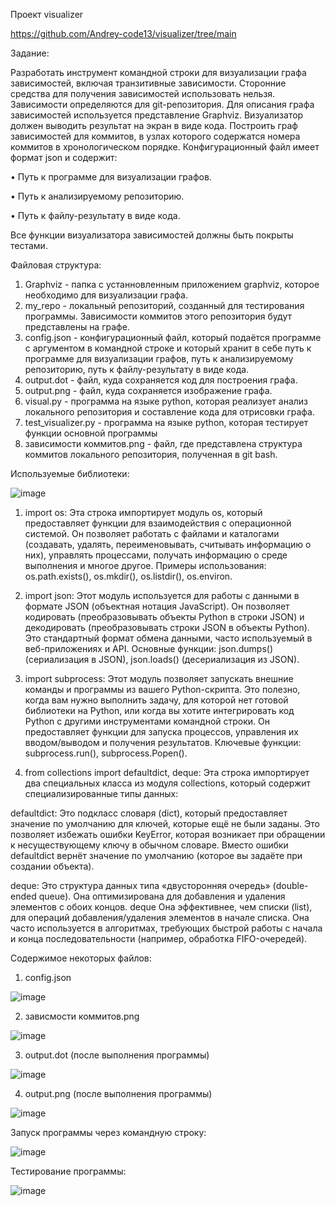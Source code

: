 Проект visualizer 

https://github.com/Andrey-code13/visualizer/tree/main

Задание:

Разработать инструмент командной строки для визуализации графа зависимостей, включая транзитивные зависимости. Сторонние средства для получения зависимостей использовать нельзя. Зависимости определяются для git-репозитория. Для описания графа зависимостей используется представление Graphviz. Визуализатор должен выводить результат на экран в виде кода. Построить граф зависимостей для коммитов, в узлах которого содержатся номера коммитов в хронологическом порядке.
Конфигурационный файл имеет формат json и содержит:

• Путь к программе для визуализации графов.

• Путь к анализируемому репозиторию.

• Путь к файлу-результату в виде кода.

Все функции визуализатора зависимостей должны быть покрыты тестами.

Файловая структура:
1) Graphviz - папка с устанновленным приложением graphviz, которое необходимо для визуализации графа.
2) my_repo - локальный репозиторий, созданный для тестирования программы. Зависимости коммитов этого репозитория будут представлены на графе.
3) config.json - конфигурационный файл, который подаётся программе с аргументом в командной строке и который хранит в себе путь к программе для визуализации графов, путь к анализируемому репозиторию, путь к файлу-результату в виде кода.
4) output.dot - файл, куда сохраняется код для построения графа.
5) output.png - файл, куда сохраняется изображение графа.
6) visual.py - программа на языке python, которая реализует анализ локального репозитория и составление кода для отрисовки графа.
7) test_visualizer.py - программа на языке python, которая тестирует функции основной программы
8) зависимости коммитов.png  - файл, где представлена структура коммитов локального репозитория, полученная в git bash.

Используемые библиотеки:

![image](https://github.com/user-attachments/assets/04283067-3036-41a2-9dab-95c1afbe5a8b)

1) import os: Эта строка импортирует модуль os, который предоставляет функции для взаимодействия с операционной системой. Он позволяет работать с файлами и каталогами (создавать, удалять, переименовывать, считывать информацию о них), управлять процессами, получать информацию о среде выполнения и многое другое. Примеры использования: os.path.exists(), os.mkdir(), os.listdir(), os.environ.

2) import json: Этот модуль используется для работы с данными в формате JSON (объектная нотация JavaScript). Он позволяет кодировать (преобразовывать объекты Python в строки JSON) и декодировать (преобразовывать строки JSON в объекты Python). Это стандартный формат обмена данными, часто используемый в веб-приложениях и API. Основные функции: json.dumps() (сериализация в JSON), json.loads() (десериализация из JSON).

3) import subprocess: Этот модуль позволяет запускать внешние команды и программы из вашего Python-скрипта. Это полезно, когда вам нужно выполнить задачу, для которой нет готовой библиотеки на Python, или когда вы хотите интегрировать код Python с другими инструментами командной строки. Он предоставляет функции для запуска процессов, управления их вводом/выводом и получения результатов. Ключевые функции: subprocess.run(), subprocess.Popen().

4) from collections import defaultdict, deque: Эта строка импортирует два специальных класса из модуля collections, который содержит специализированные типы данных:

  defaultdict: Это подкласс словаря (dict), который предоставляет значение по умолчанию для ключей, которые ещё не были заданы. Это позволяет избежать ошибки KeyError, которая возникает при обращении к несуществующему ключу в обычном словаре. Вместо ошибки defaultdict вернёт значение по умолчанию (которое вы задаёте при создании объекта).

  deque: Это структура данных типа «двусторонняя очередь» (double-ended queue). Она оптимизирована для добавления и удаления элементов с обоих концов. deque Она эффективнее, чем списки (list), для операций добавления/удаления элементов в начале списка. Она часто используется в алгоритмах, требующих быстрой работы с начала и конца последовательности (например, обработка FIFO-очередей).

Содержимое некоторых файлов:

1) config.json

![image](https://github.com/user-attachments/assets/3eb41c18-fed8-4640-93c9-01fa27328732)

2) зависмости коммитов.png

![image](https://github.com/user-attachments/assets/2741bd78-229e-4f08-bacb-8eef8e2ea754)

3) output.dot (после выполнения программы)

![image](https://github.com/user-attachments/assets/850ce3af-28e9-4cee-a8aa-0794173febd8)

4) output.png (после выполнения программы)

![image](https://github.com/user-attachments/assets/105a1fea-11ba-4d97-af03-55aa994d2832)


Запуск программы через командную строку:

![image](https://github.com/user-attachments/assets/af696bfe-929b-424e-a98f-a3a5f89ac8b1)

Тестирование программы:

![image](https://github.com/user-attachments/assets/40b9db4f-ab58-4366-98c2-a6fa59e370c2)


